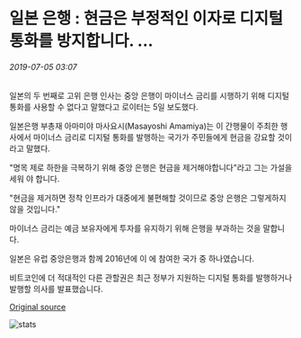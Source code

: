 # 일본 은행 : 현금은 부정적인 이자로 디지털 통화를 방지합니다. ...

###### 2019-07-05 03:07

일본의 두 번째로 고위 은행 인사는 중앙 은행이 마이너스 금리를 시행하기 위해 디지털 통화를 사용할 수 없다고 말했다고 로이터는 5일 보도했다.

일본은행 부총재 아마미야 마사요시(Masayoshi Amamiya)는 이 간행물이 주최한 행사에서 마이너스 금리로 디지털 통화를 발행하는 국가가 주민들에게 현금을 강요할 것이라고 말했다.

"명목 제로 하한을 극복하기 위해 중앙 은행은 현금을 제거해야합니다"라고 그는 가설을 세워 야 합니다.

"현금을 제거하면 정착 인프라가 대중에게 불편해할 것이므로 중앙 은행은 그렇게하지 않을 것입니다."

마이너스 금리는 예금 보유자에게 투자를 유지하기 위해 은행을 부과하는 것을 말합니다.

일본은 유럽 중앙은행과 함께 2016년에 이 에 참여한 국가 중 하나였습니다.

비트코인에 더 적대적인 다른 관할권은 최근 정부가 지원하는 디지털 통화를 발행하거나 발행할 의사를 발표했습니다.

[Original source](https://cointelegraph.com/news/bank-of-japan-cash-prevents-digital-currencies-with-negative-interest)

![stats](https://c.statcounter.com/11760860/0/a89fa40b/1/ "stats")